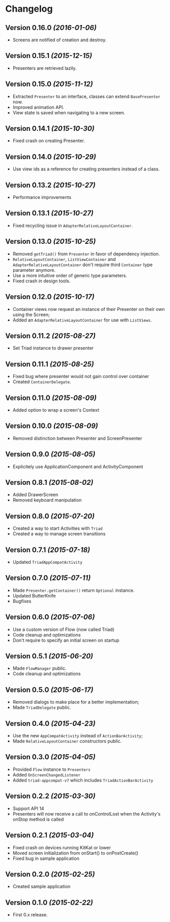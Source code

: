 # Changelog

Version 0.16.0 *(2016-01-06)*
-----------------------------------

 * Screens are notified of creation and destroy.

Version 0.15.1 *(2015-12-15)*
-----------------------------------

 * Presenters are retrieved lazily.

Version 0.15.0 *(2015-11-12)*
-----------------------------------

 * Extracted `Presenter` to an interface, classes can extend `BasePresenter` now.
 * Improved animation API.
 * View state is saved when navigating to a new screen.

Version 0.14.1 *(2015-10-30)*
-----------------------------------

 * Fixed crash on creating Presenter.


Version 0.14.0 *(2015-10-29)*
-----------------------------------

 * Use view ids as a reference for creating presenters instead of a class.

Version 0.13.2 *(2015-10-27)*
-----------------------------------

 * Performance improvements


Version 0.13.1 *(2015-10-27)*
-----------------------------------

 * Fixed recycling issue in `AdapterRelativeLayoutContainer`.

Version 0.13.0 *(2015-10-25)*
-----------------------------------

 * Removed `getTriad()` from `Presenter` in favor of dependency injection.
 * `RelativeLayoutContainer`, `ListViewContainer` and `AdapterRelativeLayoutContainer` don't require third `Container` type parameter anymore.
 * Use a more intuitive order of generic type parameters.
 * Fixed crash in design tools.

Version 0.12.0 *(2015-10-17)*
-----------------------------------

 * Container views now request an instance of their Presenter on their own using the Screen;
 * Added an `AdapterRelativeLayoutContainer` for use with `ListViews`.

Version 0.11.2 *(2015-08-27)*
-----------------------------------

 * Set Triad instance to drawer presenter

Version 0.11.1 *(2015-08-25)*
-----------------------------------

 * Fixed bug where presenter would not gain control over container
 * Created `ContainerDelegate`.

Version 0.11.0 *(2015-08-09)*
-----------------------------------

 * Added option to wrap a screen's Context

Version 0.10.0 *(2015-08-09)*
-----------------------------------

 * Removed distinction between Presenter and ScreenPresenter

Version 0.9.0 *(2015-08-05)*
-----------------------------------

 * Explicitely use ApplicationComponent and ActivityComponent

Version 0.8.1 *(2015-08-02)*
-----------------------------------

 * Added DrawerScreen
 * Removed keyboard manipulation

Version 0.8.0 *(2015-07-20)*
-----------------------------------

 * Created a way to start Activities with `Triad`
 * Created a way to manage screen transitions

Version 0.7.1 *(2015-07-18)*
-----------------------------------

 * Updated `TriadAppCompatActivity`

Version 0.7.0 *(2015-07-11)*
-----------------------------------

 * Made `Presenter.getContainer()` return `Optional` instance.
 * Updated ButterKnife
 * Bugfixes

Version 0.6.0 *(2015-07-06)*
-----------------------------------

 * Use a custom version of Flow (now called Triad)
 * Code cleanup and optimizations
 * Don't require to specify an initial screen on startup

Version 0.5.1 *(2015-06-20)*
-----------------------------------

 * Made `FlowManager` public.
 * Code cleanup and optimizations

Version 0.5.0 *(2015-06-17)*
-----------------------------------

 * Removed dialogs to make place for a better implementation;
 * Made `TriadDelegate` public.


Version 0.4.0 *(2015-04-23)*
-----------------------------------

 * Use the new `AppCompatActivity` instead of `ActionBarActivity`;
 * Made `RelativeLayoutContainer` constructors public.

Version 0.3.0 *(2015-04-05)*
-----------------------------------

 * Provided `Flow` instance to `Presenters`
 * Added `OnScreenChangedListener`
 * Added `triad-appcompat-v7` which includes `TriadActionBarActivity`

Version 0.2.2 *(2015-03-30)*
-----------------------------------

 * Support API 14
 * Presenters will now receive a call to onControlLost when the Activity's onStop method is called


Version 0.2.1 *(2015-03-04)*
-----------------------------------

 * Fixed crash on devices running KitKat or lower
 * Moved screen initialization from onStart() to onPostCreate()
 * Fixed bug in sample application

Version 0.2.0 *(2015-02-25)*
-----------------------------------

 * Created sample application

Version 0.1.0 *(2015-02-22)*
-----------------------------------

 * First 0.x release.
